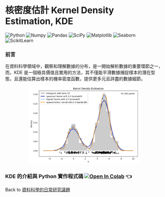 # 核密度估計 Kernel Density Estimation, KDE

![Python](https://img.shields.io/badge/Python-3.10.12-blue.svg) ![Numpy](https://img.shields.io/badge/NumPy-1.23.5-range.svg) ![Pandas](https://img.shields.io/badge/Pandas-1.5.3-range.svg) ![SciPy](https://img.shields.io/badge/SciPy-1.11.4-range.svg) ![Matplotlib](https://img.shields.io/badge/Matplolib-3.7.1-range.svg) ![Seaborn](https://img.shields.io/badge/Seaborn-0.13.1-range.svg) ![ScikitLearn](https://img.shields.io/badge/ScikitLearn-1.2.2-range.svg)   

### 前言  
在資料科學領域中，觀察和理解數據的分布，是一開始解析數據的重要環節之一，而，KDE 是一個極具價值且實用的方法，其不僅能平滑數據捕捉樣本的潛在型態，且還能估算出樣本的機率密度函數，提供更多元且詳盡的數據細節。

<p align="center">
      <img src="./imgs/KDE_with_different_Kernels.png"  width="70%" height="70%">
</p>

### KDE 的介紹與 Python 實作程式碼   [![Open In Colab](https://colab.research.google.com/assets/colab-badge.svg)](https://colab.research.google.com/github/YenLinWu/Daily_Work_of_Data_Science/blob/Dev/Kernel_Density_Estimation/Kernel_Density_Estimation.ipynb)  :point_left:  
  
      
Back to [資料科學的日常研究議題](https://github.com/YenLinWu/Daily_Work_of_Data_Science/blob/Dev/README.md#%E7%A0%94%E7%A9%B6%E8%AD%B0%E9%A1%8C)
